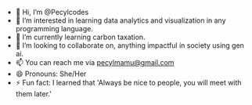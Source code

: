 - 👋 Hi, I’m @Pecylcodes
- 👀 I’m interested in learning data analytics and visualization in any programming language.
- 🌱 I’m currently learning carbon taxation.
- 💞️ I’m looking to collaborate on, anything impactful in society using gen ai.
- 📫 You can reach me via pecylmamu@gmail.com
- 😄 Pronouns: She/Her
- ⚡ Fun fact: I learned that 'Always be nice to people, you will meet with them later.'

<!---
Pecylcodes/Pecylcodes is a ✨ special ✨ repository because its `README.md` (this file) appears on your GitHub profile.
You can click the Preview link to take a look at your changes.
--->
